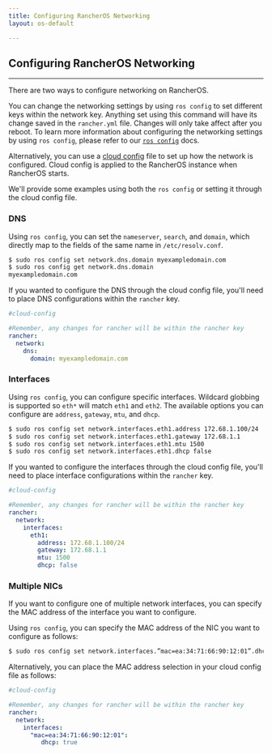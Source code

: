 ```yaml
---
title: Configuring RancherOS Networking
layout: os-default

---
```


## Configuring RancherOS Networking
---

There are two ways to configure networking on RancherOS.

You can change the networking settings by using `ros config` to set different keys within the network key. Anything set using this command will have its change saved in the `rancher.yml` file. Changes will only take affect after you reboot. To learn more information about configuring the networking settings by using `ros config`, please refer to our [`ros config`]({{site.baseurl}}/os/rancheros-tools/ros/config) docs. 

Alternatively, you can use a [cloud config]({{site.baseurl}}/os/cloud-config) file to set up how the network is configured. Cloud config is applied to the RancherOS instance when RancherOS starts.

We'll provide some examples using both the `ros config` or setting it through the cloud config file.

### DNS

Using `ros config`, you can set the `nameserver`, `search`, and `domain`, which directly map to the fields of the same name in `/etc/resolv.conf`.

```bash
$ sudo ros config set network.dns.domain myexampledomain.com
$ sudo ros config get network.dns.domain
myexampledomain.com
```

If you wanted to configure the DNS through the cloud config file, you'll need to place DNS configurations within the `rancher` key.

```yaml
#cloud-config

#Remember, any changes for rancher will be within the rancher key
rancher:
  network:
    dns:
      domain: myexampledomain.com
```

### Interfaces

Using `ros config`, you can configure specific interfaces. Wildcard globbing is supported so `eth*` will match `eth1` and `eth2`.  The available options you can configure are `address`, `gateway`, `mtu`, and `dhcp`.

```bash
$ sudo ros config set network.interfaces.eth1.address 172.68.1.100/24
$ sudo ros config set network.interfaces.eth1.gateway 172.68.1.1
$ sudo ros config set network.interfaces.eth1.mtu 1500
$ sudo ros config set network.interfaces.eth1.dhcp false
```

If you wanted to configure the interfaces through the cloud config file, you'll need to place interface configurations within the `rancher` key.

```yaml
#cloud-config

#Remember, any changes for rancher will be within the rancher key
rancher:
  network:
    interfaces:
      eth1:
        address: 172.68.1.100/24
        gateway: 172.68.1.1
        mtu: 1500
        dhcp: false
```

### Multiple NICs

If you want to configure one of multiple network interfaces, you can specify the MAC address of the interface you want to configure.

Using `ros config`, you can specify the MAC address of the NIC you want to configure as follows:

```bash
$ sudo ros config set network.interfaces.”mac=ea:34:71:66:90:12:01”.dhcp true
```

Alternatively, you can place the MAC address selection in your cloud config file as follows:

```yaml
#cloud-config

#Remember, any changes for rancher will be within the rancher key
rancher:
  network:
    interfaces:
      "mac=ea:34:71:66:90:12:01":
         dhcp: true
```



